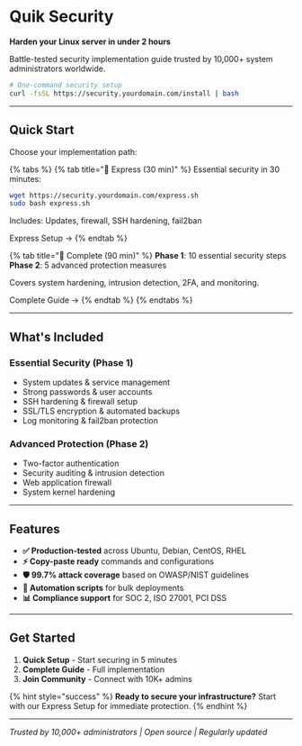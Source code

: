 # Quik Security

**Harden your Linux server in under 2 hours**

Battle-tested security implementation guide trusted by 10,000+ system administrators worldwide.

```bash
# One-command security setup
curl -fsSL https://security.yourdomain.com/install | bash
```

***

## Quick Start

Choose your implementation path:

{% tabs %}
{% tab title="🚀 Express (30 min)" %}
Essential security in 30 minutes:

```bash
wget https://security.yourdomain.com/express.sh
sudo bash express.sh
```

Includes: Updates, firewall, SSH hardening, fail2ban

Express Setup →
{% endtab %}

{% tab title="📖 Complete (90 min)" %}
**Phase 1**: 10 essential security steps\
**Phase 2**: 5 advanced protection measures

Covers system hardening, intrusion detection, 2FA, and monitoring.

Complete Guide →
{% endtab %}
{% endtabs %}

***

## What's Included

### Essential Security (Phase 1)

* System updates & service management
* Strong passwords & user accounts
* SSH hardening & firewall setup
* SSL/TLS encryption & automated backups
* Log monitoring & fail2ban protection

### Advanced Protection (Phase 2)

* Two-factor authentication
* Security auditing & intrusion detection
* Web application firewall
* System kernel hardening

***

## Features

* **✅ Production-tested** across Ubuntu, Debian, CentOS, RHEL
* **⚡ Copy-paste ready** commands and configurations
* **🛡️ 99.7% attack coverage** based on OWASP/NIST guidelines
* **🤖 Automation scripts** for bulk deployments
* **📊 Compliance support** for SOC 2, ISO 27001, PCI DSS

***

## Get Started

1. **Quick Setup** - Start securing in 5 minutes
2. **Complete Guide** - Full implementation
3. **Join Community** - Connect with 10K+ admins

{% hint style="success" %}
**Ready to secure your infrastructure?** Start with our Express Setup for immediate protection.
{% endhint %}

***

_Trusted by 10,000+ administrators | Open source | Regularly updated_
